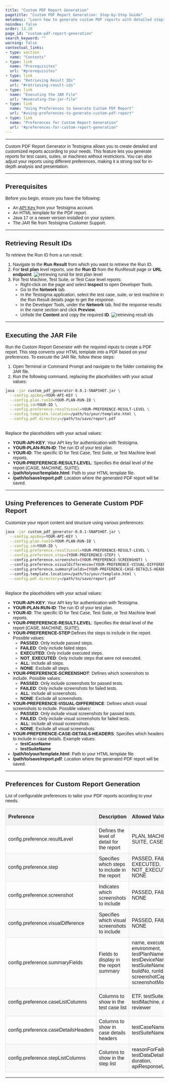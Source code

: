 ```yaml
---
title: "Custom PDF Report Generation"
pagetitle: "Custom PDF Report Generation: Step-by-Step Guide"
metadesc: "Learn how to generate custom PDF reports with detailed steps, prerequisites, and preferences for personalized reports in this comprehensive guide."
noindex: false
order: 13.28
page_id: "custom-pdf-report-generation"
search_keyword: ""
warning: false
contextual_links:
- type: section
  name: "Contents"
- type: link
  name: "Prerequisites"
  url: "#prerequisites"
- type: link
  name: "Retrieving Result IDs"
  url: "#retrieving-result-ids"
- type: link
  name: "Executing the JAR File"
  url: "#executing-the-jar-file"
- type: link
  name: "Using Preferences to Generate Custom PDF Report"
  url: "#using-preferences-to-generate-custom-pdf-report"
- type: link
  name: "Preferences for Custom Report Generation"
  url: "#preferences-for-custom-report-generation"
---
```


---

Custom PDF Report Generator in Testsigma allows you to create detailed and customized reports according to your needs. This feature lets you generate reports for test cases, suites, or machines without restrictions. You can also adjust your reports using different preferences, making it a strong tool for in-depth analysis and presentation.

---

## **Prerequisites**

Before you begin, ensure you have the following:

- An [API Key ](https://testsigma.com/docs/reports/runs/filter-custom-reports/) from your Testsigma account.
- An HTML template for the PDF report.
- Java 17 or a newer version installed on your system.
- The JAR file from Testsigma Customer Support.

---

## **Retrieving Result IDs**

To retrieve the Run ID from a run result:

1. Navigate to the **Run Result** from which you want to retrieve the Run ID.
2. For **test plan** level reports, use the **Run ID** from the RunResult page or **URL endpoint**. ![retrieving runid for test plan level](https://s3.amazonaws.com/static-docs.testsigma.com/new_images/projects/applications/testplan_run_id.cpr.gif)
3. For Test Machine, Test Suite, or Test Case level reports:
      - Right-click on the page and select **Inspect** to open Developer Tools. 
      - Go to the **Network** tab.
      - In the Testsigma application, select the test case, suite, or test machine in the Run Result details page to get the response.
      - In the Developer Tools, under the **Network** tab, find the response results in the name section and click **Preview**.
      - Unhide the **Content** and copy the required **ID**. ![retrieving result ids](https://s3.amazonaws.com/static-docs.testsigma.com/new_images/projects/applications/case-machine-suitelevel-id-cpr.gif)

---

## **Executing the JAR File**

Run the Custom Report Generator with the required inputs to create a PDF report. This step converts your HTML template into a PDF based on your preferences. To execute the JAR file, follow these steps:

1. Open Terminal or Command Prompt and navigate to the folder containing the JAR file.
2. Run the following command, replacing the placeholders with your actual values:
```bash
java -jar custom_pdf_generator-0.0.1-SNAPSHOT.jar \
  --config.apiKey=YOUR-API-KEY \
  --config.plan.runId=YOUR-PLAN-RUN-ID \
  --config.id=YOUR-ID \
  --config.preference.resultLevel=YOUR-PREFERENCE-RESULT-LEVEL \
  --config.template.location=/path/to/your/template.html \
  --config.pdf.directory=/path/to/save/report.pdf
```

<br>
Replace the placeholders with your actual values:

- **YOUR-API-KEY**: Your API key for authentication with Testsigma.
- **YOUR-PLAN-RUN-ID**: The run ID of your test plan.
- **YOUR-ID**: The specific ID for Test Case, Test Suite, or Test Machine level reports.
- **YOUR-PREFERENCE-RESULT-LEVEL**: Specifies the detail level of the report (CASE, MACHINE, SUITE).
- **/path/to/your/template.html**: Path to your HTML template file.
- **/path/to/save/report.pdf**: Location where the generated PDF report will be saved.

---

## **Using Preferences to Generate Custom PDF Report**

Customize your report content and structure using various preferences:
```bash
java -jar custom_pdf_generator-0.0.1-SNAPSHOT.jar \
  --config.apiKey=YOUR-API-KEY \
  --config.plan.runId=YOUR-PLAN-RUN-ID \
  --config.id=YOUR-ID \
  --config.preference.resultLevel=YOUR-PREFERENCE-RESULT-LEVEL \
  --config.preference.step=(YOUR-PREFERENCE-STEP) \
  --config.preference.screenshot=(YOUR-PREFERENCE-SCREENSHOT) \
  --config.preference.visualDifference=(YOUR-PREFERENCE-VISUAL-DIFFERENCE) \
  --config.preference.summaryFields=(YOUR-PREFERENCE-CASE-DETAILS-HEADERS) \
  --config.template.location=/path/to/your/template.html \
  --config.pdf.directory=/path/to/save/report.pdf
```

<br>
Replace the placeholders with your actual values:

- **YOUR-API-KEY**: Your API key for authentication with Testsigma.
- **YOUR-PLAN-RUN-ID**: The run ID of your test plan.
- **YOUR-ID**: The specific ID for Test Case, Test Suite, or Test Machine level reports.
- **YOUR-PREFERENCE-RESULT-LEVEL**: Specifies the detail level of the report (CASE, MACHINE, SUITE).
- **YOUR-PREFERENCE-STEP**:Defines the steps to include in the report. Possible values:
  - **PASSED**: Only include passed steps.
  - **FAILED**: Only include failed steps.
  - **EXECUTED**: Only include executed steps.
  - **NOT_EXECUTED**: Only include steps that were not executed.
  - **ALL**: Include all steps.
  - **NONE**: Exclude all steps.
- **YOUR-PREFERENCE-SCREENSHOT**: Defines which screenshots to include. Possible values:
  - **PASSED**: Only include screenshots for passed tests.
  - **FAILED**: Only include screenshots for failed tests.
  - **ALL**: Include all screenshots.
  - **NONE**: Exclude all screenshots.
- **YOUR-PREFERENCE-VISUAL-DIFFERENCE**: Defines which visual screenshots to include. Possible values:
  - **PASSED**: Only include visual screenshots for passed tests.
  - **FAILED**: Only include visual screenshots for failed tests.
  - **ALL**: Include all visual screenshots.
  - **NONE**: Exclude all visual screenshots.
- **YOUR-PREFERENCE-CASE-DETAILS-HEADERS**: Specifies which headers to include in case details. Example values:
  - **testCaseName**
  - **testSuiteName**
- **/path/to/your/template.html**: Path to your HTML template file.
- **/path/to/save/report.pdf**: Location where the generated PDF report will be saved.

---

## **Preferences for Custom Report Generation**

List of configurable preferences to tailor your PDF reports according to your needs.

<!DOCTYPE html>
<html lang="en">
<head>
    <meta charset="UTF-8">
    <meta name="viewport" content="width=device-width, initial-scale=1.0">
    <title>Custom Report Preferences</title>
    <style>
        body {
            font-family: Arial, sans-serif;
            margin: 20px;
        }
        table {
            width: 100%;
            border-collapse: collapse;
        }
        th, td {
            border: 1px solid #dddddd;
            text-align: left;
            padding: 8px;
        }
        th {
            background-color: #f2f2f2;
        }
        tr:nth-child(even) {
            background-color: #f9f9f9;
        }
        caption {
            font-weight: bold;
            margin: 10px 0;
        }
    </style>
</head>
<body>
    <table>
        <thead>
            <tr>
                <th>Preference</th>
                <th>Description</th>
                <th>Allowed Values</th>
                <th>Input Type</th>
            </tr>
        </thead>
        <tbody>
            <tr>
                <td>config.preference.resultLevel</td>
                <td>Defines the level of detail for the report</td>
                <td>PLAN, MACHINE, SUITE, CASE</td>
                <td>Single value</td>
            </tr>
            <tr>
                <td>config.preference.step</td>
                <td>Specifies which steps to include in the report</td>
                <td>PASSED, FAILED, EXECUTED, NOT_EXECUTED, ALL, NONE</td>
                <td>Single value</td>
            </tr>
            <tr>
                <td>config.preference.screenshot</td>
                <td>Indicates which screenshots to include</td>
                <td>PASSED, FAILED, ALL, NONE</td>
                <td>Single value</td>
            </tr>
            <tr>
                <td>config.preference.visualDifference</td>
                <td>Specifies which visual screenshots to include</td>
                <td>PASSED, FAILED, ALL, NONE</td>
                <td>Single value</td>
            </tr>
            <tr>
                <td>config.preference.summaryFields</td>
                <td>Fields to display in the report summary</td>
                <td>name, executedBy, environment, testPlanName, testDeviceName, testSuiteName, result, buildNo, runId, screenshotCapturedFor, screenshotMode</td>
                <td>Multi-value (comma-separated)</td>
            </tr>
            <tr>
                <td>config.preference.caseListColumns</td>
                <td>Columns to show in the test case list</td>
                <td>ETF, testSuite, testMachine, assignee, reviewer</td>
                <td>Multi-value (comma-separated)</td>
            </tr>
            <tr>
                <td>config.preference.caseDetailsHeaders</td>
                <td>Columns to show in case details headers</td>
                <td>testCaseName, testSuiteName</td>
                <td>Multi-value (comma-separated)</td>
            </tr>
            <tr>
                <td>config.preference.stepListColumns</td>
                <td>Columns to show in the step list</td>
                <td>reasonForFailure, testDataDetails, duration, apiResponseUrl</td>
                <td>Multi-value (comma-separated)</td>
            </tr>
        </tbody>
    </table>
</body>
</html>

---


